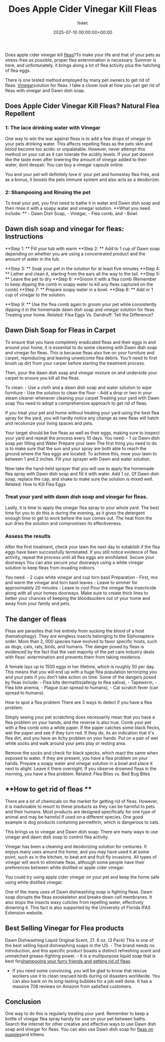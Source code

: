 ﻿---
title: Does Apple Cider Vinegar Kill Fleas
description: Does apple cider vinegar kill fleas? To make your life and that of your pets as stress-free as possible, proper flea extermination is necessary. Summer is...
slug: /does-apple-cider-vinegar-kill-fleas/
date: 2025-07-10 00:00:00+00:00
lastmod: 2025-07-10 00:00:00+03:00
author: Isaac
categories:

- Fleas

- Guide
tags:

- fleas

- doe

- apple
layout: post
---

Does apple cider vinegar kill [fleas](https://pestpolicy.com/does-baking-soda-kill-fleas/)?To make your life and that of your pets as stress-free as possible, proper flea extermination is necessary. Summer is here, and unfortunately, it brings along a lot of flea activity plus the hatching of flea eggs.

There is one tested method employed by many pet owners to get rid of fleas: [Vinegar](https://www.pacificcollege.edu/news/blog/2015/04/25/what-does-apple-cider-vinegar-not-do)solution for fleas. I take a closer look at how you can get rid of fleas with vinegar and Dawn dish soap.

##  Does Apple Cider Vinegar Kill Fleas? Natural Flea Repellent

###  1: The lace drinking water with Vinegar

One way to win the war against fleas is to add a few drops of vinegar to your pets drinking water. This affects repelling fleas as the pets skin and blood become too acidic or unpalatable. However, never attempt this method on your cat as it can tolerate the acidity levels. If your pet doesnt like the taste even after lowering the amount of vinegar added to their water, dont despair. You can buy a vinegar capsule online.

You and your pet will definitely love it: your pet and homestay flea-free, and as a bonus, it boosts the pets immune system and also acts as a deodorizer.

###  2: Shampooing and Rinsing the pet

To treat your pet, you first need to bathe it in water and Dawn dish soap and then rinse it with a soapy water and vinegar solution. **What you need include: ** - Dawn Dish Soap, - Vinegar, - Flea comb, and - Bowl.

##  **Dawn dish soap and vinegar for fleas: Instructions**

**Step 1: ** Fill your tub with warm **Step 2: ** Add to 1 cup of Dawn soap depending on whether you are using a concentrated product and the amount of water in the tub.

**Step 3: ** Soak your pet in the solution for at least five minutes **Step 4: ** Lather and clean it, starting from the ears all the way to the tail. **Step 5: ** Leave the pet to dry **Step 6: **Groom it with a flea comb (Remember to keep dipping the comb in soapy water to kill any fleas captured on the comb) **Step 7: ** Prepare soapy water in a bowl. **Step 8: ** Add or 1 cup of vinegar to the solution.

**Step 9: ** Use the flea comb again to groom your pet while consistently dipping it in the homemade dawn dish soap and vinegar solution for fleas. Treating your home. Related: Flea Eggs Vs. Dandruff: Tell the Difference?

##  Dawn Dish Soap for Fleas in Carpet

To ensure that you have completely eradicated fleas and their eggs in and around your home, it is essential to do some cleaning with Dawn dish soap and vinegar for fleas. This is because fleas also live on your furniture and carpet, reproducing and leaving unwelcome flea debris. You'll need to first brush up dirt from your carper before starting the treatment process.

Then, pour the dawn dish soap and vinegar mixture on and underside your carpet to ensure you kill all the fleas.

To clean: - Use a cloth and a dawn dish soap and water solution to wipe furniture - Use the solution to clean the floor - Add a drop or two in your steam cleaner whenever cleaning your carpet Treating your yard with Dawn soap You need to adopt a comprehensive approach to get rid of fleas.

If you treat your pet and home without treating your yard using the best flea spray for the yard, you will hardly notice any change as new fleas will hatch and recolonize your living spaces and pets.

Your target should be live fleas as well as their eggs, making sure to inspect your yard and repeat the process every 10 days. You need: - 1 oz Dawn dish soap per filling and Water Prepare your lawn The first thing you need to do is to make sure that the sun and your spray are both able to reach the ground where the flea eggs are located. To achieve this, mow your lawn to between 1 and 2 inches. Fill your sprayer with Dawn and water solution.

Now take the hand-held sprayer that you will use to apply the homemade flea spray with Dawn dish soap and fill it with water. Add 1 oz. Of Dawn dish soap, replace the cap, and shake to make sure the solution is mixed well. Related: How to Kill Flea Eggs

###  Treat your yard with dawn dish soap and vinegar for fleas.

Lastly, it is time to apply the vinegar flea spray to your whole yard. The best time for you to do this is during the evening, as it gives the detergent enough time to get to work before the sun comes out. The heat from the sun dries the solution and compromises its effectiveness.

###  Assess the results

After the first treatment, check your lawn the next day to establish if the flea eggs have been successfully terminated. If you still notice evidence of flea activity, repeat the process until all flea eggs are annihilated. Secure your doorways You can also secure your doorways using a white vinegar solution to keep fleas from invading indoors.

You need: - 2 cups white vinegar and cup torn basil Preparation - First, mix and warm the vinegar and torn basil leaves - Leave to simmer for approximately 20 minutes - Leave to cool Pour the vinegar flea insecticide along with all your homes doorways. Make sure to create thick lines to better your chances of keeping the bloodsuckers out of your home and away from your family and pets.

##  The danger of fleas

Fleas are parasites that live entirely from sucking the blood of a host (hematophagy). They are wingless insects belonging to the Siphonaptera order. More than 2, 000 species have evolved to favor specific hosts, such as dogs, cats, rats, birds, and humans. The danger posed by fleas is evidenced by the fact that the vast majority of the pet care industry deals with fleas' extermination and prevents them from taking residence.

A female lays up to 1500 eggs in her lifetime, which is roughly 50 per day. This means that you will end up with a huge flea population terrorizing you and your pets if you don't take action on time. Some of the dangers posed by fleas include: - Flea bite dermatitis(allergy to flea saliva), - Tapeworm, - Flea bite anemia, - Plague (can spread to humans), - Cat scratch fever (can spread to humans).

How to spot a flea problem There are 3 ways to detect if you have a flea problem.

Simply seeing your pet scratching does necessarily mean that you have a flea problem on your hands, and the reverse is also true. Comb your pet with a flea comb onto a white paper. If the paper catches some black flecks, wet the paper and see if they turn red. If they do, its an indication that it's flea dirt, and you have an itchy problem on your hands. Put on a pair of wet white socks and walk around your pets play or resting area.

Remove the socks and check for black specks, which react the same when exposed to water. If they are present, you have a flea problem on your hands. Prepare a soapy water and vinegar solution in a bowl and place it next to alight. Leave it there overnight. If you observe drowned fleas in the morning, you have a flea problem. Related: Flea Bites vs. Bed Bug Bites

##  **How to get rid of fleas **

There are a lot of chemicals on the market for getting rid of fleas. However, it is inadvisable to resort to these products as they can be harmful to pets and their humans. Most products are designed specifically for one type of animal and may be harmful if used on a different species. One good example is dog products containing permethrin, which is dangerous to cats.

This brings us to vinegar and Dawn dish soap: There are many ways to use vinegar and dawn dish soap to control flea activity.

Vinegar has been a cleaning and deodorizing solution for centuries. It enjoys many uses around the home, and you may have used it at some point, such as in the kitchen, to beat ant and fruit fly invasions. All types of vinegar will work to eliminate fleas, although some people have their preferences between white distilled or apple cider vinegar.

You could try using apple cider vinegar on your pet and keep the home safe using white distilled vinegar.

One of the many uses of Dawn dishwashing soap is fighting fleas. Dawn soap disrupts the fleas exoskeleton and breaks down cell membranes. It also stops the insects waxy cuticles from repelling water, effectively drowning it. This fact is also supported by the University of Florida IFAS Extension website.

##  Best Selling Vinegar for Flea products

Dawn Dishwashing Liquid Original Scent, 21. 6 oz. (3 Pack) This is one of the best selling liquid dishwashing soaps in the US. - The brand needs no introduction, and this specific product boasts a distinct refreshing scent and unmatched grease-fighting power. - It is a multipurpose liquid soap that is best for[shampooing your furry friends and getting rid of fleas](https://pestpolicy.com/best-flea-shampoo-for-dogs/).

- If you need some convincing, you will be glad to know that rescue workers use it to clean rescued birds during oil disasters worldwide. You can also bank on its long-lasting bubbles for a job well done. It has a massive 708 reviews on Amazon from satisfied customers.

##  Conclusion

One way to do this is regularly treating your yard. Remember to keep a bottle of vinegar flea spray handy for use on your pet between baths. Search the internet for other creative and effective ways to use Dawn dish soap and vinegar for fleas. You can also use Dawn dish soap for [fleas on puppies](https://pestpolicy.com/best-puppy-shampoo-for-fleas/)and kittens.
